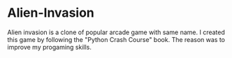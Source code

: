 # Alien-Invasion

Alien invasion is a clone of popular arcade game with same name. I created this game by following the "Python Crash Course" book. The reason was to improve my progaming skills.
